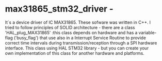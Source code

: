 # max31865_stm32_driver - 
It`s a device driver of IC MAX31865. These sofware was written in C++. I tried to follow principles of SOLID architecture - there are a class 'HAL_plug_MAX31865' :this class depends on hardware 
and has a variable-flag ('busy_flag') that use also in a Interrupt Service Routine to provide correct time intervals during transmission/reception through a SPI hardware interface. This class using HAL STM32 library -
but you can create your own implementation of this class for another hardware and platforms.
